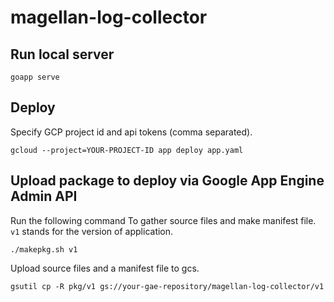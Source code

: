 # magellan-log-collector

## Run local server

```
goapp serve
```

## Deploy

Specify GCP project id and api tokens (comma separated).

```
gcloud --project=YOUR-PROJECT-ID app deploy app.yaml
```

## Upload package to deploy via Google App Engine Admin API

Run the following command To gather source files and make manifest file. `v1` stands for the version of application.

```
./makepkg.sh v1
```

Upload source files and a manifest file to gcs.

```
gsutil cp -R pkg/v1 gs://your-gae-repository/magellan-log-collector/v1
```
